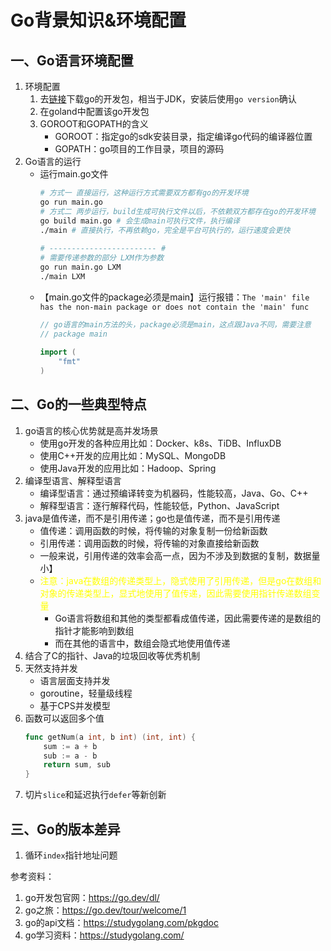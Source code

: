 # Go背景知识&环境配置

## 一、Go语言环境配置
1. 环境配置
   1. 去[链接](https://go.dev/dl/)下载go的开发包，相当于JDK，安装后使用`go version`确认
   2. 在goland中配置该go开发包
   3. GOROOT和GOPATH的含义
      - GOROOT：指定go的sdk安装目录，指定编译go代码的编译器位置
      - GOPATH：go项目的工作目录，项目的源码
2. Go语言的运行
   - 运行main.go文件
     ```bash
     # 方式一 直接运行，这种运行方式需要双方都有go的开发环境
     go run main.go
     # 方式二 两步运行，build生成可执行文件以后，不依赖双方都存在go的开发环境
     go build main.go # 会生成main可执行文件，执行编译
     ./main # 直接执行，不再依赖go，完全是平台可执行的，运行速度会更快
      
     # ------------------------ # 
     # 需要传递参数的部分 LXM作为参数
     go run main.go LXM
     ./main LXM
     ```
   - 【main.go文件的package必须是main】运行报错：`The 'main' file has the non-main package or does not contain the 'main' func`
     ```go
     // go语言的main方法的头，package必须是main，这点跟Java不同，需要注意
     // package main
      
     import (
         "fmt"
     )
     ```
      
## 二、Go的一些典型特点
1. go语言的核心优势就是高并发场景
   - 使用go开发的各种应用比如：Docker、k8s、TiDB、InfluxDB
   - 使用C++开发的应用比如：MySQL、MongoDB
   - 使用Java开发的应用比如：Hadoop、Spring
2. 编译型语言、解释型语言
   - 编译型语言：通过预编译转变为机器码，性能较高，Java、Go、C++
   - 解释型语言：逐行解释代码，性能较低，Python、JavaScript
3. java是值传递，而不是引用传递；go也是值传递，而不是引用传递
   - 值传递：调用函数的时候，将传输的对象复制一份给新函数
   - 引用传递：调用函数的时候，将传输的对象直接给新函数
   - 一般来说，引用传递的效率会高一点，因为不涉及到数据的复制，数据量小】
   - <font color='yellow'>注意：java在数组的传递类型上，隐式使用了引用传递，但是go在数组和对象的传递类型上，显式地使用了值传递，因此需要使用指针传递数组变量</font>
     - Go语言将数组和其他的类型都看成值传递，因此需要传递的是数组的指针才能影响到数组
     - 而在其他的语言中，数组会隐式地使用值传递
4. 结合了C的指针、Java的垃圾回收等优秀机制
5. 天然支持并发
   - 语言层面支持并发
   - goroutine，轻量级线程
   - 基于CPS并发模型
6. 函数可以返回多个值
   ```go
   func getNum(a int, b int) (int, int) {
       sum := a + b
       sub := a - b
       return sum, sub
   }
   ```
7. 切片`slice`和延迟执行`defer`等新创新

## 三、Go的版本差异
1. 循环`index`指针地址问题


参考资料：
1. go开发包官网：https://go.dev/dl/
2. go之旅：https://go.dev/tour/welcome/1
3. go的api文档：https://studygolang.com/pkgdoc
4. go学习资料：https://studygolang.com/